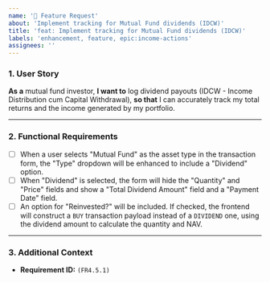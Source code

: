 ```yaml
---
name: '🚀 Feature Request'
about: 'Implement tracking for Mutual Fund dividends (IDCW)'
title: 'feat: Implement tracking for Mutual Fund dividends (IDCW)'
labels: 'enhancement, feature, epic:income-actions'
assignees: ''
---
```


### 1. User Story

**As a** mutual fund investor,
**I want to** log dividend payouts (IDCW - Income Distribution cum Capital Withdrawal),
**so that** I can accurately track my total returns and the income generated by my portfolio.

---

### 2. Functional Requirements

*   [ ] When a user selects "Mutual Fund" as the asset type in the transaction form, the "Type" dropdown will be enhanced to include a "Dividend" option.
*   [ ] When "Dividend" is selected, the form will hide the "Quantity" and "Price" fields and show a "Total Dividend Amount" field and a "Payment Date" field.
*   [ ] An option for "Reinvested?" will be included. If checked, the frontend will construct a `BUY` transaction payload instead of a `DIVIDEND` one, using the dividend amount to calculate the quantity and NAV.

---

### 3. Additional Context
*   **Requirement ID:** `(FR4.5.1)`
